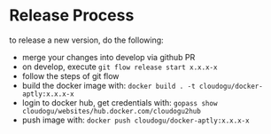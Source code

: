 # Release Process

to release a new version, do the following:
- merge your changes into develop via github PR
- on develop, execute `git flow release start x.x.x-x`
- follow the steps of git flow
- build the docker image with: `docker build . -t cloudogu/docker-aptly:x.x.x-x`
- login to docker hub, get credentials with: `gopass show cloudogu/websites/hub.docker.com/cloudogu2hub`
- push image with: `docker push cloudogu/docker-aptly:x.x.x-x`